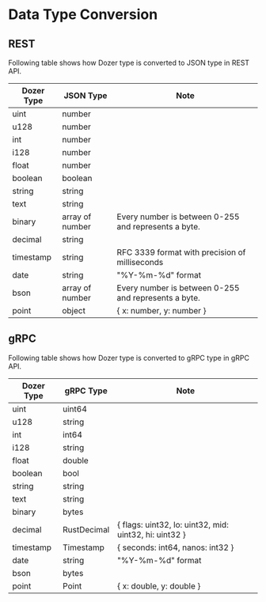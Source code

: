 # Data Type Conversion

## REST

Following table shows how Dozer type is converted to JSON type in REST API.

| Dozer Type | JSON Type      | Note |
|------------|----------------|-|
| uint       | number         | |
| u128       | number         | |
| int        | number         | |
| i128       | number         | |
| float      | number         | |
| boolean    | boolean        | |
| string     | string         | |
| text       | string         | |
| binary     | array of number | Every number is between 0-255 and represents a byte. |
| decimal    | string         | |
| timestamp  | string         | RFC 3339 format with precision of milliseconds |
| date       | string         | "%Y-%m-%d" format |
| bson       | array of number | Every number is between 0-255 and represents a byte. |
| point      | object         | { x: number, y: number } |

## gRPC

Following table shows how Dozer type is converted to gRPC type in gRPC API.

| Dozer Type | gRPC Type      | Note |
|------------|----------------|-|
| uint       | uint64         | |
| u128       | string         | |
| int        | int64          | |
| i128       | string         | |
| float      | double         | |
| boolean    | bool           | |
| string     | string         | |
| text       | string         | |
| binary     | bytes          | |
| decimal    | RustDecimal    | { flags: uint32, lo: uint32, mid: uint32, hi: uint32 } |
| timestamp  | Timestamp      | { seconds: int64, nanos: int32 } |
| date       | string         | "%Y-%m-%d" format |
| bson       | bytes          | |
| point      | Point          | { x: double, y: double } |
